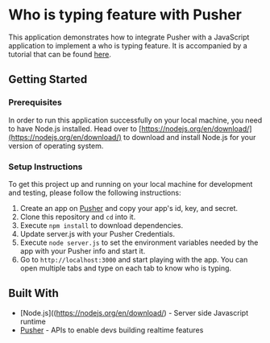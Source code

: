 # Who is typing feature with Pusher

This application demonstrates how to integrate Pusher with a JavaScript application to implement a who is typing feature. It is accompanied by a tutorial that can be found [here](https://pusher.com/tutorials/typing-indicator-javascript/).

## Getting Started

### Prerequisites
In order to run this application successfully on your local machine, you need to have Node.js installed.
Head over to [https://nodejs.org/en/download/](https://nodejs.org/en/download/) to download and install Node.js for your version of operating system.

### Setup Instructions
To get this project up and running on your local machine for development and testing, please follow the following instructions:

1. Create an app on [Pusher](https://pusher.com) and copy your app's id, key, and secret.
2. Clone this repository and `cd` into it.
4. Execute `npm install` to download dependencies.
5. Update server.js with your Pusher Credentials.
4. Execute `node server.js` to set the environment variables needed by the app with your Pusher info and start it.
6. Go to `http://localhost:3000` and start playing with the app. You can open multiple tabs and type on each tab to know who is typing.



## Built With

* [Node.js]((https://nodejs.org/en/download/) - Server side Javascript runtime
* [Pusher](https://pusher.com/) - APIs to enable devs building realtime features
